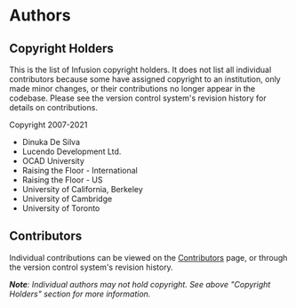 # Authors

## Copyright Holders

This is the list of Infusion copyright holders. It does not list all individual contributors because some have assigned
copyright to an institution, only made minor changes, or their contributions no longer appear in the codebase.
Please see the version control system's revision history for details on contributions.

Copyright 2007-2021

* Dinuka De Silva
* Lucendo Development Ltd.
* OCAD University
* Raising the Floor - International
* Raising the Floor - US
* University of California, Berkeley
* University of Cambridge
* University of Toronto

## Contributors

Individual contributions can be viewed on the
[Contributors](https://github.com/fluid-project/infusion/graphs/contributors) page, or through the version control
system's revision history.

_**Note**: Individual authors may not hold copyright. See above "Copyright Holders" section for more information._
